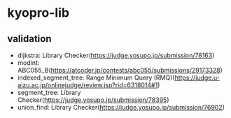 # kyopro-lib
## validation
* dijkstra: Library Checker(https://judge.yosupo.jp/submission/78163)
* modint: ABC055_B(https://atcoder.jp/contests/abc055/submissions/29173328)
* indexed_segment_tree: Range Minimum Query (RMQ)(https://judge.u-aizu.ac.jp/onlinejudge/review.jsp?rid=6318014#1)
* segment_tree: Library Checker(https://judge.yosupo.jp/submission/78395)
* union_find: Library Checker(https://judge.yosupo.jp/submission/76902)